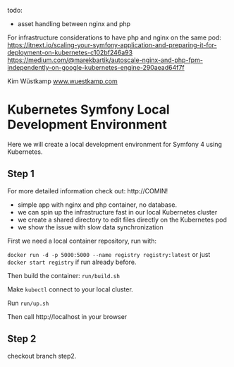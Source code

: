 todo:
- asset handling between nginx and php



For infrastructure considerations to have php and nginx on the same pod:
https://itnext.io/scaling-your-symfony-application-and-preparing-it-for-deployment-on-kubernetes-c102bf246a93
https://medium.com/@marekbartik/autoscale-nginx-and-php-fpm-independently-on-google-kubernetes-engine-290aead64f7f




Kim Wüstkamp
www.wuestkamp.com

# Kubernetes Symfony Local Development Environment

Here we will create a local development environment for Symfony 4 using Kubernetes.


## Step 1
For more detailed information check out: http://COMIN!

- simple app with nginx and php container, no database.
- we can spin up the infrastructure fast in our local Kubernetes cluster
- we create a shared directory to edit files directly on the Kubernetes pod
- we show the issue with slow data synchronization


First we need a local container repository, run with:

`docker run -d -p 5000:5000 --name registry registry:latest` or just `docker start registry` if run already before.

Then build the container: `run/build.sh`

Make `kubectl` connect to your local cluster.

Run `run/up.sh`


Then call http://localhost in your browser


## Step 2
checkout branch step2.
